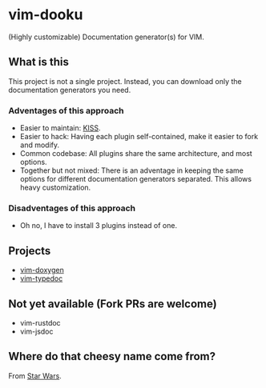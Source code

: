 # vim-dooku
(Highly customizable) Documentation generator(s) for VIM.

## What is this
This project is not a single project. Instead, you can download only the documentation generators you need.

### Adventages of this approach

* Easier to maintain: [KISS](https://en.wikipedia.org/wiki/KISS_principle).
* Easier to hack: Having each plugin self-contained, make it easier to fork and modify.
* Common codebase: All plugins share the same architecture, and most options.
* Together but not mixed: There is an adventage in keeping the same options for different documentation generators separated. This allows heavy customization.

### Disadventages of this approach

* Oh no, I have to install 3 plugins instead of one.

## Projects

* [vim-doxygen](https://github.com/Zeioth/vim-doxygen)
* [vim-typedoc](https://github.com/Zeioth/vim-typedoc)

## Not yet available (Fork PRs are welcome)

* vim-rustdoc
* vim-jsdoc

## Where do that cheesy name come from?
From [Star Wars](https://starwars.fandom.com/wiki/Dooku).
